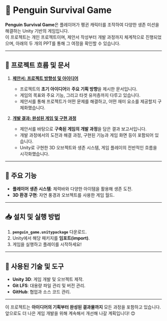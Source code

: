 # 🐧 Penguin Survival Game

**Penguin Survival Game**은 플레이어가 펭귄 캐릭터를 조작하여 다양한 생존 미션을 해결하는 Unity 기반의 게임입니다.  
이 프로젝트는 개인 프로젝트이며, 제안서 작성부터 개발 과정까지 체계적으로 진행되었으며, 아래의 두 개의 PPT를 통해 그 여정을 확인할 수 있습니다.

---

## 📑 프로젝트 흐름 및 문서

1. **[제안서: 프로젝트 방향성 및 아이디어](pengiun_game_suggestion.pptx)**  
   - 프로젝트의 **초기 아이디어**와 **주요 기획 방향**을 제시한 문서입니다.  
   - 게임의 목표와 주요 기능, 그리고 타겟 유저층까지 다루고 있습니다.  
   - 제안서를 통해 프로젝트가 어떤 문제를 해결하고, 어떤 재미 요소를 제공할지 구체화했습니다.

2. **[개발 결과: 완성된 게임 및 구현 과정](penguin_game_presentation.pptx)**  
   - 제안서를 바탕으로 **구축된 게임의 개발 과정**을 담은 결과 보고서입니다.  
   - 개발 과정에서의 도전과 해결 과정, 구현된 기능과 게임 화면 등이 포함되어 있습니다.  
   - Unity로 구현한 3D 오브젝트와 생존 시스템, 게임 플레이의 전반적인 흐름을 시각화했습니다.

---

## 🚀 주요 기능

- **플레이어 생존 시스템**: 체력바와 다양한 아이템을 활용해 생존 도전.
- **3D 환경 구현**: 자연 풍경과 오브젝트를 사용한 게임 월드.

---

## 📥 설치 및 실행 방법

1. **`penguin_game.unitypackage`** 다운로드.
2. Unity에서 해당 패키지를 **임포트(import)**.
3. 게임을 실행하고 플레이를 시작하세요!

---

## 🎨 사용된 기술 및 도구

- **Unity 3D**: 게임 개발 및 오브젝트 제작.
- **Git LFS**: 대용량 파일 관리 및 버전 관리.
- **GitHub**: 협업과 소스 코드 관리.

---

이 프로젝트는 **아이디어의 기획부터 완성된 결과물까지** 모든 과정을 포함하고 있습니다.  
앞으로도 더 나은 게임 개발을 위해 계속해서 개선해 나갈 계획입니다! 😊


